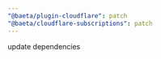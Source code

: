 ```yaml
---
"@baeta/plugin-cloudflare": patch
"@baeta/cloudflare-subscriptions": patch
---
```


update dependencies
